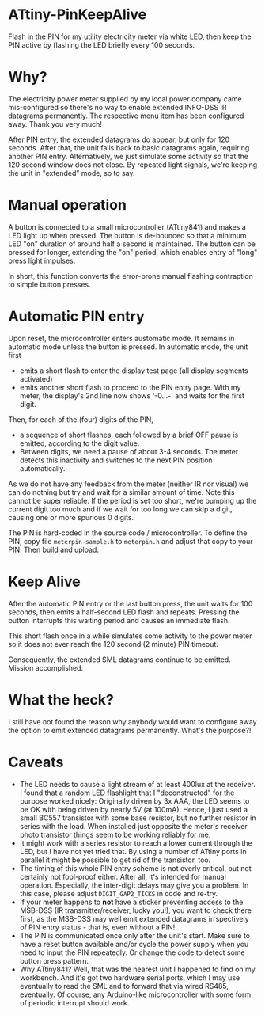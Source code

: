 # ATtiny-PinKeepAlive

Flash in the PIN for my utility electricity meter via white LED, then keep the PIN active by flashing the LED briefly every 100 seconds.

# Why?

The electricity power meter supplied by my local power company came mis-configured so there's no way to enable extended INFO-DSS IR datagrams permanently.
The respective menu item has been configured away. Thank you very much!

After PIN entry, the extended datagrams do appear, but only for 120 seconds. After that, the unit falls back to basic datagrams again, requiring another PIN entry. Alternatively, we just simulate some activity so that the 120 second window does not close. By repeated light signals, we're keeping the unit in "extended" mode, so to say.

# Manual operation

A button is connected to a small microcontroller (ATtiny841) and makes a LED light up when pressed. The button is de-bounced so that a minimum LED "on" duration of around half a second is maintained. The button can be pressed for longer, extending the "on" period, which enables entry of "long" press light impulses.

In short, this function converts the error-prone manual flashing contraption to simple button presses.

# Automatic PIN entry

Upon reset, the microcontroller enters austomatic mode. It remains in automatic mode unless the button is pressed.
In automatic mode, the unit first
- emits a short flash to enter the display test page (all display segments activated)
- emits another short flash to proceed to the PIN entry page. With my meter, the display's 2nd line now shows '-0...-' and waits for the first digit.

Then, for each of the (four) digits of the PIN,
- a sequence of short flashes, each followed by a brief OFF pause is emitted, according to the digit value.
- Between digits, we need a pause of about 3-4 seconds. The meter detects this inactivity and switches to the next PIN position automatically.

As we do not have any feedback from the meter (neither IR nor visual) we can do nothing but try and wait for a similar amount of time. Note this cannot be super reliable. If the period is set too short, we're bumping up the current digit too much and if we wait for too long we can skip a digit, causing one or more spurious 0 digits.

The PIN is hard-coded in the source code / microcontroller. To define the PIN, copy file `meterpin-sample.h` to `meterpin.h` and adjust that copy to your PIN. Then build and upload.

# Keep Alive

After the automatic PIN entry or the last button press, the unit waits for 100 seconds, then emits a half-second LED flash and repeats. Pressing the button interrupts this waiting period and causes an immediate flash.

This short flash once in a while simulates some activity to the power meter so it does not ever reach the 120 second (2 minute) PIN timeout.

Consequently, the extended SML datagrams continue to be emitted. Mission accomplished.

# What the heck?

I still have not found the reason why anybody would want to configure away the option to emit extended datagrams permanently. What's the purpose?!

# Caveats

- The LED needs to cause a light stream of at least 400lux at the receiver. I found that a random LED flashlight that I "deconstructed" for the purpose worked nicely: Originally driven by 3x AAA, the LED seems to be OK with being driven by nearly 5V (at 100mA). Hence, I just used a small BC557 transistor with some base resistor, but no further resistor in series with the load. When installed just opposite the meter's receiver photo transistor things seem to be working reliably for me.
- It might work with a series resistor to reach a lower current through the LED, but I have not yet tried that. By using a number of ATtiny ports in parallel it might be possible to get rid of the transistor, too.
- The timing of this whole PIN entry scheme is not overly critical, but not certainly not fool-proof either. After all, it's intended for manual operation. Especially, the inter-digit delays may give you a problem. In this case, please adjust `DIGIT_GAP2_TICKS` in code and re-try.
- If your meter happens to __not__ have a sticker preventing access to the MSB-DSS (IR transmitter/receiver, lucky you!), you want to check there first, as the MSB-DSS may well emit extended datagrams irrspectively of PIN entry status - that is, even without a PIN!
- The PIN is communicated once only after the unit's start. Make sure to have a reset button available and/or cycle the power supply when you
need to input the PIN repeatedly. Or change the code to detect some button press pattern.
- Why ATtiny841? Well, that was the nearest unit I happened to find on my workbench. And it's got two hardware serial ports, which I may use eventually to read the SML and to forward that via wired RS485, eventually. Of course, any Arduino-like microcontroller with some form of periodic interrupt should work.
